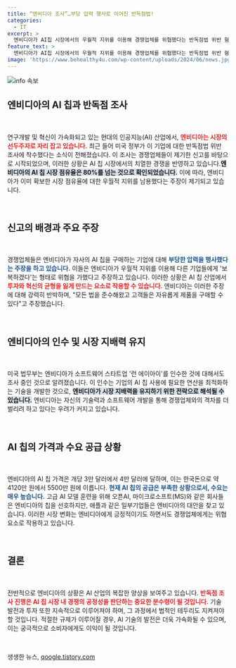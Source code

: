 ```yaml
---
title: “엔비디아 조사”…부당 압력 행사로 이어진 반독점법!
categories:
  - IT
excerpt: >
  엔비디아가 AI칩 시장에서의 우월적 지위를 이용해 경쟁업체를 위협했다는 반독점법 위반 혐의로 미국 정부 조사를 받게 됐다. 업계의 긴장감이 고조되는 가운데, 엔비디아는 모든 법을 준수하고 있다고 주장하고 있다.
feature_text: >
  엔비디아가 AI칩 시장에서의 우월적 지위를 이용해 경쟁업체를 위협했다는 반독점법 위반 혐의로 미국 정부 조사를 받게 됐다. 업계의 긴장감이 고조되는 가운데, 엔비디아는 모든 법을 준수하고 있다고 주장하고 있다.
image: 'https://www.behealthy4u.com/wp-content/uploads/2024/06/news.jpg'
---
```


<p><img src="https://www.behealthy4u.com/wp-content/uploads/2024/06/news.jpg" alt="info 속보" /></p>

<h2 data-ke-size="size26">엔비디아의 AI 칩과 반독점 조사</h2>

<p data-ke-size="size16">&nbsp;</p>

<p>연구개발 및 혁신이 가속화되고 있는 현대의 인공지능(AI) 산업에서, <b><span style="color: #ee2323;">엔비디아는 시장의 선두주자로 자리 잡고 있습니다.</span></b> 최근 들어 미국 정부가 이 기업에 대한 반독점법 위반 조사에 착수했다는 소식이 전해졌습니다. 이 조사는 경쟁업체들이 제기한 신고를 바탕으로 시작되었으며, 이러한 상황은 AI 칩 시장에서의 치열한 경쟁을 반영하고 있습니다.<b><span style="background-color: #21538527;">엔비디아의 AI 칩 시장 점유율은 80%를 넘는 것으로 확인되었습니다.</span></b> 이에 따라, 엔비디아가 이미 확보한 시장 점유율에 대한 우월적 지위를 남용했다는 주장이 제기되고 있습니다.</p>

<p data-ke-size="size16">&nbsp;</p>

<h2 data-ke-size="size26">신고의 배경과 주요 주장</h2>

<p data-ke-size="size16">&nbsp;</p>

<p>경쟁업체들은 엔비디아가 자사의 AI 칩을 구매하는 기업에 대해 <b><span style="color: #1a5490;">부당한 압력을 행사했다는 주장을 하고 있습니다.</span></b> 이들은 엔비디아가 우월적 지위를 이용해 다른 기업들에게 '보복하겠다'는 형태로 위협을 가했다고 주장하고 있습니다. 이러한 상황은 AI 칩 산업에서 <b><span style="color: #ee2323;">투자와 혁신의 균형을 잃게 만드는 요소로 작용할 수 있습니다.</span></b> 엔비디아는 이러한 주장에 대해 강력히 반박하며, "모든 법을 준수해왔고 고객들은 자유롭게 제품을 구매할 수 있다"고 주장했습니다.</p>

<p data-ke-size="size16">&nbsp;</p>

<h2 data-ke-size="size26">엔비디아의 인수 및 시장 지배력 유지</h2>

<p data-ke-size="size16">&nbsp;</p>

<p>미국 법무부는 엔비디아가 소프트웨어 스타트업 '런 에이아이'를 인수한 것에 대해서도 조사 중인 것으로 알려졌습니다. 이 인수는 기업의 AI 칩 사용에 필요한 연산을 최적화하는 기술을 개발한 것으로, <b><span style="background-color: #21538527;">엔비디아가 시장 지배력을 유지하기 위한 전략으로 해석될 수 있습니다.</span></b> 엔비디아는 자신의 기술력과 소프트웨어 개발을 통해 경쟁업체와의 격차를 더 벌리려 하고 있다는 우려가 커지고 있습니다.</p>

<p data-ke-size="size16">&nbsp;</p>

<h2 data-ke-size="size26">AI 칩의 가격과 수요 공급 상황</h2>

<p data-ke-size="size16">&nbsp;</p>

<p>엔비디아의 AI 칩 가격은 개당 3만 달러에서 4만 달러에 달하며, 이는 한국돈으로 약 4120만 원에서 5500만 원에 이릅니다. <b><span style="color: #1a5490;">현재 AI 칩의 공급은 부족한 상황으로서, 수요는 매우 높습니다.</span></b> 고급 AI 모델 훈련을 위해 오픈AI, 마이크로소프트(MS)와 같은 회사들은 엔비디아의 칩을 선호하지만, 애플과 같은 일부기업들은 엔비디아의 대안을 찾고 있습니다. 이러한 시장 변화는 엔비디아에게 긍정적이기도 하면서도 경쟁업체에게는 위협 요소로 작용하고 있습니다.</p>

<p data-ke-size="size16">&nbsp;</p>

<h2 data-ke-size="size26">결론</h2>

<p data-ke-size="size16">&nbsp;</p>

<p>전반적으로 엔비디아의 상황은 AI 산업의 복잡한 양상을 보여주고 있습니다. <b><span style="color: #ee2323;">반독점 조사 진행은 AI 칩 시장 내 경쟁의 공정성을 판단하는 중요한 분수령이 될 것입니다.</span></b> 기술 발전과 투자 또한 지속적으로 이루어져야 하며, 그 과정에서 법적인 테두리도 지켜져야 할 것입니다. 적절한 규제가 이루어질 경우, AI 기술의 발전은 더욱 가속화될 수 있으며, 이는 궁극적으로 소비자에게도 이익이 될 것입니다.</p>

<p data-ke-size="size16">&nbsp;</p>
생생한 뉴스, <a href="https://qoogle.tistory.com" rel="dofollow">qoogle.tistory.com</a>


